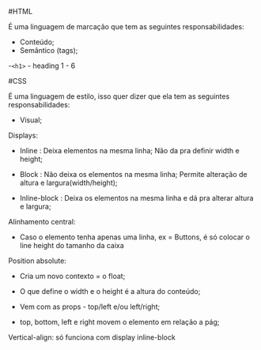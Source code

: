 #HTML

É uma linguagem de marcação que tem as seguintes responsabilidades:

- Conteúdo;
- Semântico (tags);

-`<h1>` - heading 1 - 6

#CSS

É uma linguagem de estilo, isso quer dizer que ela tem as seguintes responsabilidades:

- Visual;

Displays:

- Inline : Deixa elementos na mesma linha; 
Não da pra definir width e height;

- Block : Não deixa os elementos na mesma linha;
Permite alteração de altura e largura(width/height);

- Inline-block : Deixa os elementos na mesma linha e dá pra alterar altura e largura;

Alinhamento central:

- Caso o elemento tenha apenas uma linha, ex = Buttons, é só colocar o line height do tamanho da caixa

Position absolute:

- Cria um novo contexto = o float;
- O que define o width e o height é a altura do conteúdo;

- Vem com as props - top/left e/ou left/right;

- top, bottom, left e right movem o elemento em relação a pág;

Vertical-align: só funciona com display inline-block